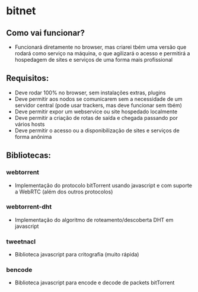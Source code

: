 # bitnet

## Como vai funcionar?

- Funcionará diretamente no browser, mas criarei tbém uma versão que rodará como serviço na máquina, o que agilizará o acesso e permitirá a hospedagem de sites e serviços de uma forma mais profissional

## Requisitos:

- Deve rodar 100% no browser, sem instalações extras, plugins
- Deve permitir aos nodos se comunicarem sem a necessidade de um servidor central (pode usar trackers, mas deve funcionar sem tbém)
- Deve permitir expor um webservice ou site hospedado localmente
- Deve permitir a criação de rotas de saída e chegada passando por vários hosts
- Deve permitir o acesso ou a disponibilização de sites e serviços de forma anônima


## Bibliotecas:

### webtorrent 
- Implementação do protocolo bitTorrent usando javascript e com suporte a WebRTC (além dos outros protocolos)

### webtorrent-dht
- Implementação do algoritmo de roteamento/descoberta DHT em javascript 

### tweetnacl
- Biblioteca javascript para critografia (muito rápida)

### bencode
- Biblioteca javascript para encode e decode de packets bitTorrent

